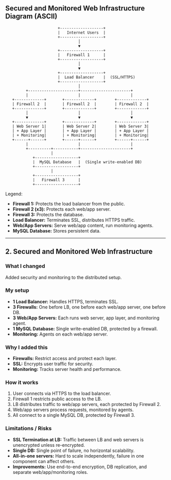 ## Secured and Monitored Web Infrastructure Diagram (ASCII)

````
                       +-------------------+
                       |   Internet Users  |
                       +-------------------+
                                │
                                ▼
                       +-------------------+
                       |   Firewall 1      |
                       +-------------------+
                                │
                                ▼
                       +-------------------+
                       |  Load Balancer    |  (SSL/HTTPS)
                       +-------------------+
                                │
         +----------------------+----------------------+
         |                      |                      |
   +-------------+       +-------------+        +-------------+
   | Firewall 2  |       | Firewall 2  |        | Firewall 2  |
   +-------------+       +-------------+        +-------------+
         │                      │                      │
         ▼                      ▼                      ▼
   +-------------+       +-------------+        +-------------+
   | Web Server 1|       | Web Server 2|        | Web Server 3|
   | + App Layer |       | + App Layer |        | + App Layer |
   | + Monitoring|       | + Monitoring|        | + Monitoring|
   +------+------+       +------+------+        +------+------+
         |                      |                      |
         +----------+-----------+----------------------+
                    |
            +-------------------+
            |  MySQL Database   |  (Single write-enabled DB)
            +-------------------+
                    |
            +-------------------+
            |   Firewall 3      |
            +-------------------+
````

Legend:
- **Firewall 1:** Protects the load balancer from the public.
- **Firewall 2 (x3):** Protects each web/app server.
- **Firewall 3:** Protects the database.
- **Load Balancer:** Terminates SSL, distributes HTTPS traffic.
- **Web/App Servers:** Serve web/app content, run monitoring agents.
- **MySQL Database:** Stores persistent data.

---

## 2. Secured and Monitored Web Infrastructure

### What I changed
Added security and monitoring to the distributed setup.

### My setup
- **1 Load Balancer:** Handles HTTPS, terminates SSL.
- **3 Firewalls:** One before LB, one before each web/app server, one before DB.
- **3 Web/App Servers:** Each runs web server, app layer, and monitoring agent.
- **1 MySQL Database:** Single write-enabled DB, protected by a firewall.
- **Monitoring:** Agents on each web/app server.

### Why I added this
- **Firewalls:** Restrict access and protect each layer.
- **SSL:** Encrypts user traffic for security.
- **Monitoring:** Tracks server health and performance.

### How it works
1. User connects via HTTPS to the load balancer.
2. Firewall 1 restricts public access to the LB.
3. LB distributes traffic to web/app servers, each protected by Firewall 2.
4. Web/app servers process requests, monitored by agents.
5. All connect to a single MySQL DB, protected by Firewall 3.

### Limitations / Risks
- **SSL Termination at LB:** Traffic between LB and web servers is unencrypted unless re-encrypted.
- **Single DB:** Single point of failure, no horizontal scalability.
- **All-in-one servers:** Hard to scale independently, failure in one component can affect others.
- **Improvements:** Use end-to-end encryption, DB replication, and separate web/app/monitoring roles.

